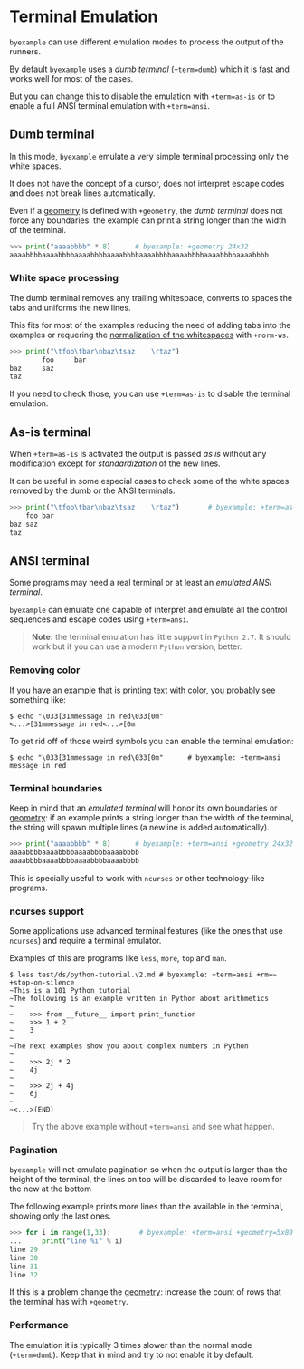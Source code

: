 <!--
Check that we have byexample installed first
$ hash byexample                                    # byexample: +fail-fast

$ alias byexample=byexample\ --pretty\ none

--
-->

# Terminal Emulation

``byexample`` can use different emulation modes to process the output of the
runners.

By default ``byexample`` uses a *dumb terminal* (``+term=dumb``) which
it is fast and works well for most of the cases.

But you can change this to disable the emulation with ``+term=as-is`` or
to enable a full ANSI terminal emulation with ``+term=ansi``.

## Dumb terminal

In this mode, ``byexample`` emulate a very simple terminal processing
only the white spaces.

It does not have the concept of a cursor, does not
interpret escape codes and does not break lines automatically.

Even if a [geometry](docs/advanced/geometry.md) is defined
with ``+geometry``, the *dumb terminal*
does not force any boundaries: the example
can print a string longer than the width of the terminal.

```python
>>> print("aaaabbbb" * 8)      # byexample: +geometry 24x32
aaaabbbbaaaabbbbaaaabbbbaaaabbbbaaaabbbbaaaabbbbaaaabbbbaaaabbbb
```

### White space processing

The dumb terminal removes any trailing whitespace, converts to spaces the tabs
and uniforms the new lines.

This fits for most of the examples reducing the need of adding tabs into the
examples or requering the
[normalization of the whitespaces](docs/basic/normalize-whitespace.md)
with ``+norm-ws``.

```python
>>> print("\tfoo\tbar\nbaz\tsaz    \rtaz")
        foo     bar
baz     saz
taz
```

If you need to check those, you can use ``+term=as-is`` to disable
the terminal emulation.

## As-is terminal

When ``+term=as-is`` is activated the output is passed *as is* without
any modification except for *standardization* of the new lines.

It can be useful in some especial cases to check some of the white spaces
removed by the dumb or the ANSI terminals.

```python
>>> print("\tfoo\tbar\nbaz\tsaz    \rtaz")       # byexample: +term=as-is
	foo	bar
baz	saz    
taz
```

## ANSI terminal

Some programs may need a real terminal or at least an
*emulated ANSI terminal*.

``byexample`` can emulate one capable of interpret and emulate
all the control sequences and escape codes using ``+term=ansi``.

> **Note:** the terminal emulation has little support in ``Python 2.7``.
> It should work but if you can use a modern ``Python`` version, better.

### Removing color

If you have an example that is printing text with color, you probably see
something like:

```shell
$ echo "\033[31mmessage in red\033[0m"
<...>[31mmessage in red<...>[0m
```

To get rid off of those weird symbols you can enable the terminal emulation:

```shell
$ echo "\033[31mmessage in red\033[0m"      # byexample: +term=ansi
message in red
```

### Terminal boundaries

Keep in mind that an *emulated terminal* will honor its own boundaries
or [geometry](docs/advanced/geometry.md): if
an example prints a string longer than the width of the terminal, the string
will spawn multiple lines (a newline is added automatically).

```python
>>> print("aaaabbbb" * 8)      # byexample: +term=ansi +geometry 24x32
aaaabbbbaaaabbbbaaaabbbbaaaabbbb
aaaabbbbaaaabbbbaaaabbbbaaaabbbb
```

This is specially useful to work with ``ncurses`` or other
technology-like programs.

### ncurses support

Some applications use advanced terminal features (like the ones
that use ``ncurses``) and require a terminal emulator.

Examples of this are programs like ``less``, ``more``, ``top`` and ``man``.

```shell
$ less test/ds/python-tutorial.v2.md # byexample: +term=ansi +rm=~ +stop-on-silence
~This is a 101 Python tutorial
~The following is an example written in Python about arithmetics
~
~    >>> from __future__ import print_function
~    >>> 1 + 2
~    3
~
~The next examples show you about complex numbers in Python
~
~    >>> 2j * 2
~    4j
~
~    >>> 2j + 4j
~    6j
~
~<...>(END)
```

> Try the above example without ``+term=ansi`` and see what happen.

<!--
$ kill %%     # byexample: -skip +pass
-->

### Pagination

``byexample`` will not emulate pagination so when the output is larger than
the height of the terminal, the lines on top will be discarded to leave
room for the new at the bottom

The following example prints more lines than the available in the terminal,
showing only the last ones.

```python
>>> for i in range(1,33):       # byexample: +term=ansi +geometry=5x80
...     print("line %i" % i)
line 29
line 30
line 31
line 32
```

If this is a problem change the [geometry](docs/advanced/geometry.md):
increase the count of rows that the terminal has with ``+geometry``.

<!--

The following test make sure that the runner for C++
is working as it uses a special mechanism for _get_output
even if the terminal is too small

```cpp
#include <iostream>                 // byexample: +geometry=5x80
for (int i = 1; i < 100; ++i) {
    std::cout << "line " << i << "\n";
}

out:
line 1
line 2
line 3
line 4
line 5
line 6
line 7
line 8
line 9
line 10
line 11
line 12
line 13
line 14
line 15
line 16
line 17
line 18
line 19
line 20
line 21
line 22
line 23
line 24
line 25
line 26
line 27
line 28
line 29
line 30
line 31
line 32
line 33
line 34
line 35
line 36
line 37
line 38
line 39
line 40
line 41
line 42
line 43
line 44
line 45
line 46
line 47
line 48
line 49
line 50
line 51
line 52
line 53
line 54
line 55
line 56
line 57
line 58
line 59
line 60
line 61
line 62
line 63
line 64
line 65
line 66
line 67
line 68
line 69
line 70
line 71
line 72
line 73
line 74
line 75
line 76
line 77
line 78
line 79
line 80
line 81
line 82
line 83
line 84
line 85
line 86
line 87
line 88
line 89
line 90
line 91
line 92
line 93
line 94
line 95
line 96
line 97
line 98
line 99
```

-->

### Performance

The emulation it is typically 3 times slower than the normal mode
(``+term=dumb``).
Keep that in mind and try to not enable it by default.


